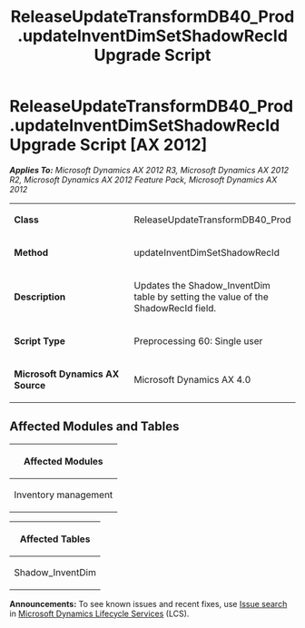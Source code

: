 ﻿---
title: ReleaseUpdateTransformDB40_Prod.updateInventDimSetShadowRecId Upgrade Script
TOCTitle: ReleaseUpdateTransformDB40_Prod.updateInventDimSetShadowRecId Upgrade Script
ms:assetid: 07524479-6a04-3c57-61bc-7b9ad9a1e57a
ms:mtpsurl: https://msdn.microsoft.com/en-us/library/JJ684761(v=AX.60)
ms:contentKeyID: 49706457
ms.date: 05/18/2015
mtps_version: v=AX.60
---

# ReleaseUpdateTransformDB40\_Prod.updateInventDimSetShadowRecId Upgrade Script [AX 2012]


_**Applies To:** Microsoft Dynamics AX 2012 R3, Microsoft Dynamics AX 2012 R2, Microsoft Dynamics AX 2012 Feature Pack, Microsoft Dynamics AX 2012_

<table>
<colgroup>
<col style="width: 50%" />
<col style="width: 50%" />
</colgroup>
<tbody>
<tr class="odd">
<td><p><strong>Class</strong></p></td>
<td><p>ReleaseUpdateTransformDB40_Prod</p></td>
</tr>
<tr class="even">
<td><p><strong>Method</strong></p></td>
<td><p>updateInventDimSetShadowRecId</p></td>
</tr>
<tr class="odd">
<td><p><strong>Description</strong></p></td>
<td><p>Updates the Shadow_InventDim table by setting the value of the ShadowRecId field.</p></td>
</tr>
<tr class="even">
<td><p><strong>Script Type</strong></p></td>
<td><p>Preprocessing 60: Single user</p></td>
</tr>
<tr class="odd">
<td><p><strong>Microsoft Dynamics AX Source</strong></p></td>
<td><p>Microsoft Dynamics AX 4.0</p></td>
</tr>
</tbody>
</table>


## Affected Modules and Tables

<table>
<colgroup>
<col style="width: 100%" />
</colgroup>
<thead>
<tr class="header">
<th><p>Affected Modules</p></th>
</tr>
</thead>
<tbody>
<tr class="odd">
<td><p>Inventory management</p></td>
</tr>
</tbody>
</table>


<table>
<colgroup>
<col style="width: 100%" />
</colgroup>
<thead>
<tr class="header">
<th><p>Affected Tables</p></th>
</tr>
</thead>
<tbody>
<tr class="odd">
<td><p>Shadow_InventDim</p></td>
</tr>
</tbody>
</table>

  
**Announcements:** To see known issues and recent fixes, use [Issue search](http://go.microsoft.com/fwlink/?linkid=389258) in [Microsoft Dynamics Lifecycle Services](http://go.microsoft.com/fwlink/?linkid=306505) (LCS).

